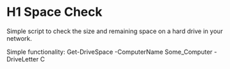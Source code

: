# H1 Space Check

Simple script to check the size and remaining space on a hard drive in your network.

Simple functionality:
Get-DriveSpace -ComputerName Some_Computer -DriveLetter C